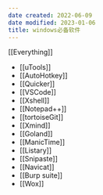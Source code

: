 ```yaml
---
date created: 2022-06-09
date modified: 2023-01-06
title: windows必备软件
---
```


[[Everything]]

- [[uTools]]
- [[AutoHotkey]]
- [[Quicker]]
- [[VSCode]]
- [[Xshell]]
- [[Notepad++]]
- [[tortoiseGit]]
- [[Xmind]]
- [[Goland]]
- [[ManicTime]]
- [[Listary]]
- [[Snipaste]]
- [[Navicat]]
- [[Burp suite]]
- [[Wox]]
